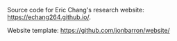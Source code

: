 Source code for Eric Chang's research website: https://echang264.github.io/.

Website template: https://github.com/jonbarron/website/
